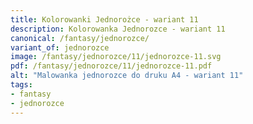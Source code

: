 ```yaml
---
title: Kolorowanki Jednorożce - wariant 11
description: Kolorowanka Jednorozce - wariant 11
canonical: /fantasy/jednorozce/
variant_of: jednorozce
image: /fantasy/jednorozce/11/jednorozce-11.svg
pdf: /fantasy/jednorozce/11/jednorozce-11.pdf
alt: "Malowanka jednorozce do druku A4 - wariant 11"
tags:
- fantasy
- jednorozce
---
```

